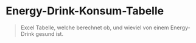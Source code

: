 # Energy-Drink-Konsum-Tabelle
> Excel Tabelle, welche berechnet ob, und wieviel von einem Energy-Drink gesund ist.
